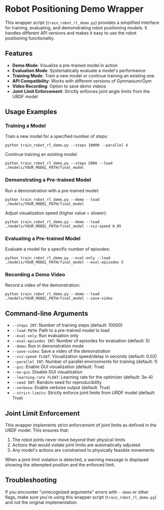 # Robot Positioning Demo Wrapper

This wrapper script (`train_robot_rl_demo.py`) provides a simplified interface for training, evaluating, and demonstrating robot positioning models. It handles different API versions and makes it easy to use the robot positioning functionality.

## Features

- **Demo Mode**: Visualize a pre-trained model in action
- **Evaluation Mode**: Systematically evaluate a model's performance
- **Training Mode**: Train a new model or continue training an existing one
- **API Compatibility**: Works with different versions of Gymnasium/Gym
- **Video Recording**: Option to save demo videos
- **Joint Limit Enforcement**: Strictly enforces joint angle limits from the URDF model

## Usage Examples

### Training a Model

Train a new model for a specified number of steps:

```
python train_robot_rl_demo.py --steps 10000 --parallel 4
```

Continue training an existing model:

```
python train_robot_rl_demo.py --steps 5000 --load ./models/YOUR_MODEL_PATH/final_model
```

### Demonstrating a Pre-trained Model

Run a demonstration with a pre-trained model:

```
python train_robot_rl_demo.py --demo --load ./models/YOUR_MODEL_PATH/final_model
```

Adjust visualization speed (higher value = slower):

```
python train_robot_rl_demo.py --demo --load ./models/YOUR_MODEL_PATH/final_model --viz-speed 0.05
```

### Evaluating a Pre-trained Model

Evaluate a model for a specific number of episodes:

```
python train_robot_rl_demo.py --eval-only --load ./models/YOUR_MODEL_PATH/final_model --eval-episodes 5
```

### Recording a Demo Video

Record a video of the demonstration:

```
python train_robot_rl_demo.py --demo --load ./models/YOUR_MODEL_PATH/final_model --save-video
```

## Command-line Arguments

- `--steps INT`: Number of training steps (default: 10000)
- `--load PATH`: Path to a pre-trained model to load
- `--eval-only`: Run evaluation only
- `--eval-episodes INT`: Number of episodes for evaluation (default: 5)
- `--demo`: Run in demonstration mode
- `--save-video`: Save a video of the demonstration
- `--viz-speed FLOAT`: Visualization speed/delay in seconds (default: 0.02)
- `--parallel INT`: Number of parallel environments for training (default: 1)
- `--gui`: Enable GUI visualization (default: True)
- `--no-gui`: Disable GUI visualization
- `--learning-rate FLOAT`: Learning rate for the optimizer (default: 3e-4)
- `--seed INT`: Random seed for reproducibility
- `--verbose`: Enable verbose output (default: True)
- `--strict-limits`: Strictly enforce joint limits from URDF model (default: True)

## Joint Limit Enforcement

This wrapper implements strict enforcement of joint limits as defined in the URDF model. This ensures that:

1. The robot joints never move beyond their physical limits
2. Actions that would violate joint limits are automatically adjusted
3. Any model's actions are constrained to physically feasible movements

When a joint limit violation is detected, a warning message is displayed showing the attempted position and the enforced limit.

## Troubleshooting

If you encounter "unrecognized arguments" errors with `--demo` or other flags, make sure you're using this wrapper script (`train_robot_rl_demo.py`) and not the original implementation.

